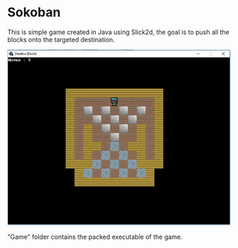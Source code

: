 # Sokoban
This is simple game created in Java using Slick2d, the goal is to push all the blocks onto the targeted destination.

![Alt text](/sample.jpg?raw=true "Optional Title")

"Game" folder contains the packed executable of the game.

